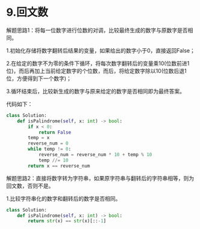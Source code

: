 # 9.回文数

解题思路1：将每一位数字进行位数的对调，比较最终生成的数字与原数字是否相同。

1.初始化存储将数字翻转后结果的变量，如果给出的数字小于0，直接返回False；

2.在给定的数字不为零的条件下循环，将每次数字翻转后的变量乘10(位数前进1位)，而后再加上当前给定数字的个位数，而后，将给定数字除以10(位数后退1位，方便得到下一个数字)；

3.循环结束后，比较新生成的数字与原来给定的数字是否相同即为最终答案。

代码如下：

```python
class Solution:
    def isPalindrome(self, x: int) -> bool:
        if x < 0:
            return False
        temp = x
        reverse_num = 0
        while temp != 0:
            reverse_num = reverse_num * 10 + temp % 10
            temp //= 10
        return x == reverse_num
```

解题思路2：直接将数字转为字符串，如果原字符串与翻转后的字符串相等，则为回文数，否则不是。

1.比较字符串化的数字和翻转后的数字是否相同。

```python
class Solution:
    def isPalindrome(self, x: int) -> bool:
        return str(x) == str(x)[::-1]
```
